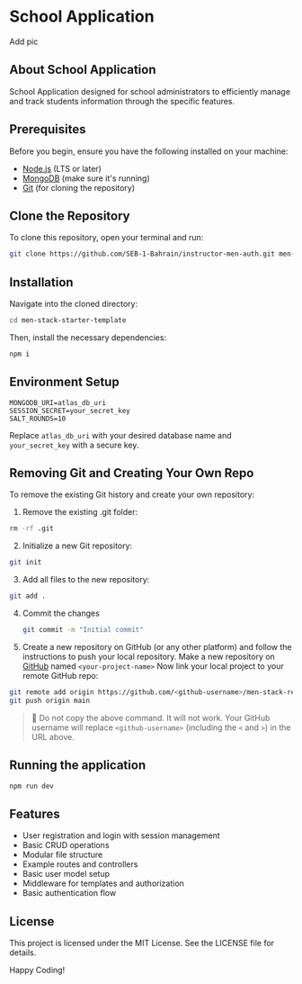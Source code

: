 # School Application


Add pic


## About School Application
School Application designed for school administrators to efficiently manage and track students information through the specific features.


## Prerequisites

Before you begin, ensure you have the following installed on your machine:
- [Node.js](https://nodejs.org/) (LTS or later)
- [MongoDB](https://www.mongodb.com/) (make sure it's running)
- [Git](https://git-scm.com/) (for cloning the repository)

## Clone the Repository

To clone this repository, open your terminal and run:

```bash
git clone https://github.com/SEB-1-Bahrain/instructor-men-auth.git men-stack-starter-template
```

## Installation
Navigate into the cloned directory:
```bash
cd men-stack-starter-template
```

Then, install the necessary dependencies:

```bash
npm i
```

## Environment Setup
```plaintext
MONGODB_URI=atlas_db_uri
SESSION_SECRET=your_secret_key
SALT_ROUNDS=10
```
Replace `atlas_db_uri` with your desired database name and `your_secret_key` with a secure key.

## Removing Git and Creating Your Own Repo
To remove the existing Git history and create your own repository:

1. Remove the existing .git folder:
  ```bash
  rm -rf .git
  ```
2. Initialize a new Git repository:
  ```bash
  git init
  ```
3. Add all files to the new repository:
  ```bash
  git add .
  ```
4. Commit the changes
   ```bash
   git commit -m "Initial commit"
   ``` 
5. Create a new repository on GitHub (or any other platform) and follow the instructions to push your local repository.
  Make a new repository on [GitHub](https://github.com/) named `<your-project-name>`
  Now link your local project to your remote GitHub repo:
  ```bash
  git remote add origin https://github.com/<github-username>/men-stack-relating-data-lab-cookbook.git
  git push origin main
  ```

> 🚨 Do not copy the above command. It will not work. Your GitHub username will replace `<github-username>` (including the `<` and `>`) in the URL above.

## Running the application
```bash
npm run dev
```

## Features
- User registration and login with session management
- Basic CRUD operations
- Modular file structure
- Example routes and controllers
- Basic user model setup
- Middleware for templates and authorization
- Basic authentication flow

## License
This project is licensed under the MIT License. See the LICENSE file for details.

Happy Coding!
